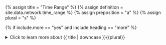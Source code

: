 <!-- TITLE AND DEFINITION starts -->

{% assign title = "Time Range" %}
{% assign definition = site.data.network.time_range %}
{% assign preposition = "a" %}
{% assign plural = "s" %}

<!--------------------------------------------- TITLE AND DEFINITION ends -->

{% if include.more == "yes" and include.heading == "more" %}
<details class='detailsCollapsible'><summary class='nobr'>Click to learn more about {{ title | downcase }}{{plural}}
</summary>
{% endif %}

{% if include.heading != "" and include.heading != "more" %}
{{include.heading}} {{title}}
{% endif %}

{% if include.icon != "no" %} 

{% if include.table == "yes" and include.icon != "no" %}
<table class='definitionTable'><tr><td>
{% endif %}

<img src='images/icons/nodes/png{{include.icon}}/{{ title | downcase | replace: " ", "-" }}.png' />

{% if include.table == "yes" and include.icon != "no" %}
</td><td>
{% endif %}

{% endif %}

{% if include.definition == "bold" %}
<strong>{{ definition }}</strong>
{% else %}
{% if include.definition != "no" %}
{{ definition }}
{% endif %}
{% endif %}

{% if include.table == "yes" and include.icon != "no" %}
</td></tr></table>
{% endif %}

{% if include.more == "yes" and include.content == "more" and include.heading != "more" %}
<details class='detailsCollapsible'><summary class='nobr'>Click to learn more about {{ title | downcase }}{{plural}}
</summary>
{% endif %}

{% if include.content != "no" %}

<!--------------------------------------------- CONTENT starts -->

The parameter offers precise control over the duration, starting and ending points of the session. Several options are available, and there are differences in how backtesting and the rest of the types of trading sessions function in this regard. 

Check the configuration to learn more.

<!--------------------------------------------- CONTENT ends -->

{% endif %}

{% if include.more == "yes" and include.content != "more" and include.heading != "more" %}
<details class='detailsCollapsible'><summary class='nobr'>Click to learn more about {{ title | downcase }}{{plural}}
</summary>
{% endif %}

{% if include.adding != "" %}

{{include.adding}} Adding {{preposition}} {{title}} Node

<!--------------------------------------------- ADDING starts -->

To add a parameter that may be missing, select *Add Missing Params* on the parameters node menu. 

<!--------------------------------------------- ADDING ends -->

{% endif %}

{% if include.configuring != "" %}

{{include.configuring}} Configuring the {{title}}

<!--------------------------------------------- CONFIGURING starts -->

Select *Configure Time Range* on the menu to access the configuration. The configuration varies slightly depending on the type of session you are running.

{{include.configuring}}# On Backtesting Sessions

```json
{
"initialDatetime": "2019-09-01T00:00:00.000Z",
"finalDatetime": "2019-09-25T00:00:00.000Z"
}
```

* ```initialDatetime``` is the datetime the session starts at.

* ```finalDatetime``` is the datetime the session finishes at. If you don't set a *finalDatetime*, the session runs until the date data is available.

{{include.configuring}}# On Paper Trading, Forward Testing and Live Trading Sessions

```json
{
"initialDatetime": "2019-09-01T00:00:00.000Z",
"finalDatetime": "2019-09-25T00:00:00.000Z",
"allowStartingFromThePast": false
}
```

* ```finalDatetime``` is the datetime the session finishes at. If you don't set a *finalDatetime* at the level of the testing session or the trading system, then the session runs for one year.

By default, paper trading, forward testing and live trading sessions start at the datetime the session is run, that is, the present time. Such a behavior is in accordance with the most common use case, by which a user starting a new live trading session usually wishes the session to start at that moment.

However, users have requested to be allowed to start live sessions in the past. Such a feature may be useful, for example, to take an opportunity that was just missed for whatever reason, including technical ones.

* ```initialDatetime```, in combination with the ```allowStartingFromThePast``` parameter, is a hack to allow a live session to start from a date in the past. If there is a valid ```initialDatetime``` and ```allowStartingFromThePast``` is ```true```, then the live session effectively starts from the specified date in the past. If ```allowStartingFromThePast``` is ```false``` the ```initialDatetime``` is ignored and the session starts from the present time.

* ```allowStartingFromThePast``` may be ```true``` or ```false```.

{% include warning.html content="In the case of forward testing and live trading sessions, starting from the past may involve placing orders at the exchange while evaluating past events. That is, if conditions to take a position and place orders validate true for candles in the past, the position is taken and orders are placed." %}

<!--------------------------------------------- CONFIGURING ends -->

{% endif %}

{% if include.starting != "" %}

{{include.starting}} Starting {{preposition}} {{title}}

<!--------------------------------------------- STARTING starts -->

XXXXXXXXXXXXXXXXXXXXXXXXXXXXXXXXXXXXXXXXXXXXXXXXXXXXXX

<!--------------------------------------------- STARTING ends -->

{% endif %}

{% if include.more == "yes" %}
</details>
{% endif %}